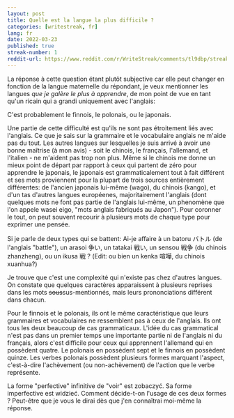```yaml
---
layout: post
title: Quelle est la langue la plus difficile ?
categories: [writestreak, fr]
lang: fr
date: 2022-03-23
published: true
streak-number: 1
reddit-url: https://www.reddit.com/r/WriteStreak/comments/tl9dbp/streak_1_quelle_est_la_langue_la_plus_difficile/
---
```

La réponse à cette question étant plutôt subjective car elle peut changer en fonction de la langue maternelle du répondant, je veux mentionner les langues *que je galère le plus à apprendre*, de mon point de vue en tant qu'un ricain qui a grandi uniquement avec l'anglais:

C'est probablement le finnois, le polonais, ou le japonais.

Une partie de cette difficulté est qu'ils ne sont pas étroitement liés avec l'anglais. Ce que je sais sur la grammaire et le vocabulaire anglais ne m'aide pas du tout. Les autres langues sur lesquelles je suis arrivé à avoir une bonne maîtrise (à mon avis) - soit le chinois, le français, l'allemand, et l'italien - ne m'aident pas trop non plus. Même si le chinois me donne un mieux point de départ par rapport à ceux qui partent de zéro pour apprendre le japonais, le japonais est grammaticalement tout à fait différent et ses mots proviennent pour la plupart de trois sources entièrement différentes: de l'ancien japonais lui-même (wago), du chinois (kango), et d'un tas d'autres langues européenes, majoritairement l'anglais (dont quelques mots ne font pas partie de l'anglais lui-même, un phenomène que l'on appele wasei eigo, "mots anglais fabriqués au Japon"). Pour coronner le tout, on peut souvent recourir à plusieurs mots de chaque type pour exprimer une pensée.

Si je parle de deux types qui se battent: Ai-je affaire à un batoru バトル (de l'anglais "battle"), un arasoi 争い, un tatakai 戦い, un sensou 戦争 (du chinois zhanzheng), ou un ikusa 戦 ? (Edit: ou bien un kenka 喧嘩, du chinois xuanhua?)

Je trouve que c'est une complexité qui n'existe pas chez d'autres langues. On constate que quelques caractères apparaissent à plusieurs reprises dans les mots ~~sous~~sus-mentionnés, mais leurs prononciations différent dans chacun.

Pour le finnois et le polonais, ils ont le même caractéristique que leurs grammaires et vocabulaires ne ressemblent pas à ceux de l'anglais. Ils ont tous les deux beaucoup de cas grammaticaux. L'idée du cas grammatical n'est pas dans un premier temps une importante partie ni de l'anglais ni du français, alors c'est difficile pour ceux qui apprennent l'allemand qui en possèdent quatre. Le polonais en possèdent sept et le finnois en possèdent quinze. Les verbes polonais possèdent plusieurs formes marquant l'aspect, c'est-à-dire l'achèvement (ou non-achèvement) de l'action que le verbe représente.

La forme "perfective" infinitive de "voir" est zobaczyć. Sa forme imperfective est widzieć. Comment décide-t-on l'usage de ces deux formes ? Peut-être que je vous le dirai dès que j'en connaîtrai moi-même la réponse.